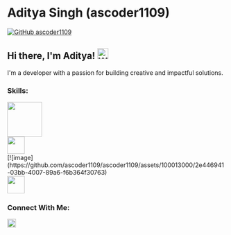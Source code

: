 # Aditya Singh (ascoder1109)

[![GitHub ascoder1109](https://img.shields.io/github/followers/ascoder1109?label=Follow&style=social)](https://github.com/ascoder1109)

## Hi there, I'm Aditya! <img src = "assets/waving_hand.gif" width="25" height="25" alt="Waving hand" >

I'm a developer with a passion for building creative and impactful solutions.

### Skills:
<p>
  <img src = "https://github.com/ascoder1109/profile_resource/blob/master/flutter.png" height="80">
  <br>
  <img src="assets/python.png" height="40">
  <br>
  [![image](https://github.com/ascoder1109/ascoder1109/assets/100013000/2e446941-03bb-4007-89a6-f6b364f30763)
  <br>
  <img src="assets/postgres.png" height="40">
</p>

### Connect With Me:
<p>
  <img src = "assets/linkedin.png" height="20" href="https://www.linkedin.com/in/aditya-singh-299189231/">
</p>
